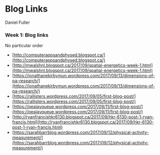# Blog Links
Daniel Fuller  



### Week 1: Blog links

No particular order

* [http://computerappsandphysed.blogspot.ca/](http://computerappsandphysed.blogspot.ca/)
* [http://mwalshnl.blogspot.ca/2017/09/spatial-energetics-week-1.html](http://mwalshnl.blogspot.ca/2017/09/spatial-energetics-week-1.html)
* [https://jonathanekirbymun.wordpress.com/2017/09/13/dimensions-of-pa-research/](https://jonathanekirbymun.wordpress.com/2017/09/13/dimensions-of-pa-research/)
* [https://rallisters.wordpress.com/2017/09/05/first-blog-post/](https://rallisters.wordpress.com/2017/09/05/first-blog-post/)
* [https://peajayqueue.wordpress.com/2017/09/11/first-blog-post/](https://peajayqueue.wordpress.com/2017/09/11/first-blog-post/)
* [http://ryanfrancishkr6130.blogspot.ca/2017/09/hkr-6130-post-1-ryan-francis.html](http://ryanfrancishkr6130.blogspot.ca/2017/09/hkr-6130-post-1-ryan-francis.html)
* [https://sarahbarrblog.wordpress.com/2017/09/12/physical-activity-measurement/](https://sarahbarrblog.wordpress.com/2017/09/12/physical-activity-measurement/)

